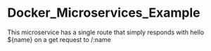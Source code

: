 # Docker_Microservices_Example

This microservice has a single route that simply responds with hello ${name} on a get request to /:name